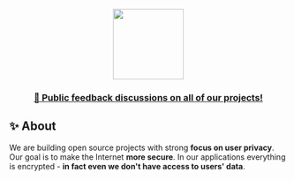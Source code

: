 <p align="center">
  <a href="https://github.com/squarestack">
    <picture>
      <source media="(prefers-color-scheme: dark)" srcset="https://user-images.githubusercontent.com/49127376/208982130-a79ca793-e42a-488b-ba61-09a3a03116d8.svg">
      <img src="https://user-images.githubusercontent.com/49127376/208982134-0bc4f60a-8879-4512-8004-44e99b984e4d.svg" height="128">
    </picture>
    <h3 align="center">📣 Public feedback discussions on all of our projects!</h3>
  </a>
</p>

## ✨ About
We are building open source projects with strong **focus on user privacy**. Our goal is to make the Internet **more secure**. In our applications everything is encrypted - __in fact even we don't have access to users' data__. 
